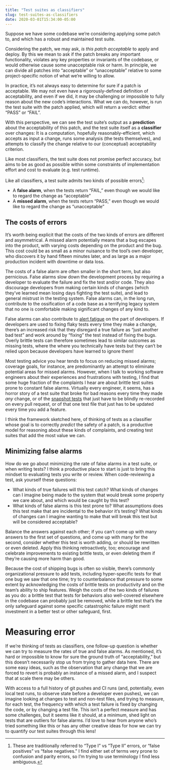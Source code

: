 ```yaml
---
title: "Test suites as classifiers"
slug: test-suites-as-classifiers
date: 2020-03-01T15:34:00-05:00
---
```

Suppose we have some codebase we’re considering applying some patch to, and which has a robust and maintained test suite.

Considering the patch, we may ask, *is this patch acceptable* to apply and deploy. By this we mean to ask if the patch breaks any important functionality, violates any key properties or invariants of the codebase, or would otherwise cause some unacceptable risk or harm. In principle, we can divide all patches into “acceptable” or “unacceptable” relative to some project-specific notion of what we’re willing to allow.

In practice, it’s not always easy to determine for sure if a patch is acceptable. We may not even have a rigorously-defined definition of acceptability, and even if we did, it may be challenging or impossible to fully reason about the new code’s interactions. What we can do, however, is run the test suite with the patch applied, which will return a verdict: either “PASS” or “FAIL”.

With this perspective, we can see the test suite’s output as a **prediction** about the acceptability of this patch, and the test suite itself as a **classifier** over changes: It is a computation, hopefully reasonably-efficient, which accepts as input a change, runs some analysis (the tests themselves), and attempts to classify the change relative to our (conceptual) acceptability criterion.

Like most classifiers, the test suite does not promise perfect accuracy, but aims to be as good as possible within some constraints of implementation effort and cost to evaluate (e.g. test runtime).

Like all classifiers, a test suite admits two kinds of possible errors[^terminology]:

- A **false alarm**, when the tests return “FAIL,” even though we would like to regard the change as “acceptable”
- A **missed alarm**, when the tests return “PASS,” even though we would like to regard the change as “unacceptable”

[^terminology]: These are traditionally referred to “Type I” vs ”Type II” errors, or “false positives” vs “false negatives.” I find either set of terms very prone to confusion and parity errors, so I’m trying to use terminology I find less ambiguous.


## The costs of errors

It’s worth being explicit that the costs of the two kinds of errors are different and asymmetrical. A missed alarm potentially means that a bug escapes into the product, with varying costs depending on the product and the bug. This cost could be as small as a minor nuisance to the tool’s own developer, who discovers it by hand fifteen minutes later, and as large as a major production incident with downtime or data loss.

The costs of a false alarm are often smaller in the short term, but also pernicious. False alarms slow down the development process by requiring a developer to evaluate the failure and fix the test and/or code. They also discourage developers from making certain kinds of changes (which they’ve learned mean losing days fighting the test suite), and lead to general mistrust in the testing system. False alarms can, in the long run, contribute to the ossification of a code base as a terrifying legacy system that no one is comfortable making significant changes of any kind to.

False alarms can also contribute to [alert fatigue](https://en.wikipedia.org/wiki/Alarm_fatigue) on the part of developers. If developers are used to fixing flaky tests every time they make a change, there’s an increased risk that they disregard a true failure as “just another bad test” and work around by “fixing” the test instead of fixing the bugs. Overly brittle tests can therefore sometimes lead to similar outcomes as missing tests, where the where you technically have tests but they can’t be relied upon because developers have learned to ignore them!

Most testing advice you hear tends to focus on reducing missed alarms; coverage goals, for instance, are predominantly an attempt to eliminate potential areas for missed alarms. However, when I talk to working software engineers about their experiences and frustrations with testing, I find that some huge fraction of the complaints I hear are about brittle test suites prone to constant false alarms. Virtually every engineer, it seems, has a horror story of a test suite that broke for bad reasons every time they made *any* change, or of the [snapshot tests](https://blog.nelhage.com/post/record-replay-in-sorbet/) that just have to be blindly re-recorded on every pull request, or of that one test file that just has to be updated every time you add a feature.

I think the framework sketched here, of thinking of tests as a classifier whose goal is to correctly *predict* the safety of a patch, is a productive model for reasoning about these kinds of complaints, and creating test suites that add the most value we can.


## Minimizing false alarms

How do we go about minimizing the rate of false alarms in a test suite, or when writing tests? I think a productive place to start is just to bring this mindset to evaluating tests you write or review. When code-reviewing a test, ask yourself these questions:

- What kinds of true failures will this test catch? What kinds of changes can I imagine being made to the system that would break some property we care about, and which would be caught by this test?
- What kinds of false alarms is this test prone to? What assumptions does this test make that are incidental to the behavior it’s testing? What kinds of changes can I imagine wanting to make that will break this test but will be considered acceptable?

Balance the answers against each other; if you can’t come up with many answers to the first set of questions, and come up with many for the second, consider whether this test is worth adding, or should be rewritten or even deleted. Apply this thinking retroactively, too; encourage and celebrate improvements to existing brittle tests, or even deleting them if they’re causing more harm than good.

Because the cost of shipping bugs is often so visible, there’s commonly organizational pressure to add tests, including hyper-specific tests for that one bug we saw that one time; try to counterbalance that pressure to some extent by acknowledging the costs of brittle tests on productivity and on the team’s ability to ship features. Weigh the costs of the two kinds of failures as you do: a brittle test that tests for behaviors also well-covered elsewhere in the codebase can probably just be removed, while a brittle test that’s the only safeguard against some specific catastrophic failure might merit investment in a better test or other safeguard, first.


# Measuring error

If we’re thinking of tests as classifiers, one follow-up question is whether we can try to measure the rates of true and false alarms. As mentioned, it’s hard or impossible to know for sure the ground truth of “acceptability,” but this doesn’t necessarily stop us from trying to gather data here. There are some easy ideas, such as the observation that any change that we are forced to revert is probably an instance of a missed alarm, and I suspect that at scale there may be others.

With access to a full history of git pushes and CI runs (and, potentially, even local test runs, to observe state before a developer even pushes), we can imagine looking at changes to test and non-test files, and trying to measure, for each test, the frequency with which a test failure is fixed by changing the code, or by changing a test file. This isn’t a perfect measure and has some challenges, but it seems like it should, at a minimum, shed light on tests that are outliers for false alarms. I’d love to hear from anyone who’s tried something like this or has any other creative ideas for how we can try to quantify our test suites through this lens!
